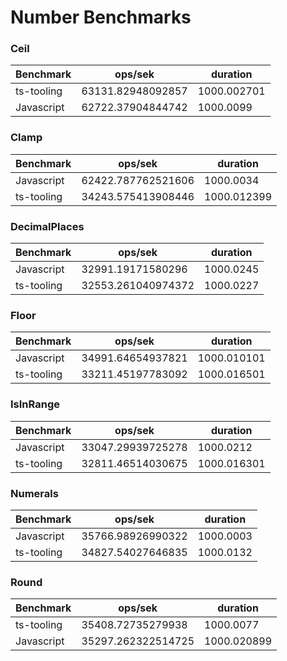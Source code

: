 # Number Benchmarks

### Ceil 

| Benchmark | ops/sek | duration |
|-----------|---------|----------|
| ts-tooling | 63131.82948092857 | 1000.002701 |
| Javascript | 62722.37904844742 | 1000.0099 |
### Clamp 

| Benchmark | ops/sek | duration |
|-----------|---------|----------|
| Javascript | 62422.787762521606 | 1000.0034 |
| ts-tooling | 34243.575413908446 | 1000.012399 |
### DecimalPlaces 

| Benchmark | ops/sek | duration |
|-----------|---------|----------|
| Javascript | 32991.19171580296 | 1000.0245 |
| ts-tooling | 32553.261040974372 | 1000.0227 |
### Floor 

| Benchmark | ops/sek | duration |
|-----------|---------|----------|
| Javascript | 34991.64654937821 | 1000.010101 |
| ts-tooling | 33211.45197783092 | 1000.016501 |
### IsInRange 

| Benchmark | ops/sek | duration |
|-----------|---------|----------|
| Javascript | 33047.29939725278 | 1000.0212 |
| ts-tooling | 32811.46514030675 | 1000.016301 |
### Numerals 

| Benchmark | ops/sek | duration |
|-----------|---------|----------|
| Javascript | 35766.98926990322 | 1000.0003 |
| ts-tooling | 34827.54027646835 | 1000.0132 |
### Round 

| Benchmark | ops/sek | duration |
|-----------|---------|----------|
| ts-tooling | 35408.72735279938 | 1000.0077 |
| Javascript | 35297.262322514725 | 1000.020899 |

